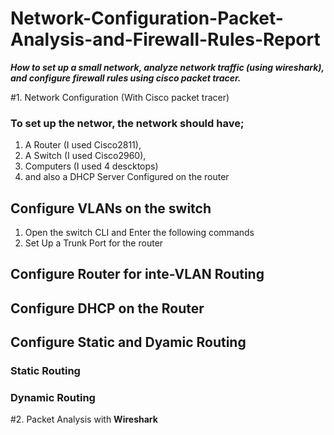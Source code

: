 # Network-Configuration-Packet-Analysis-and-Firewall-Rules-Report
***How to set up a small network, analyze network traffic (using wireshark), and configure firewall rules using cisco packet tracer.***

#1. Network Configuration (With Cisco packet tracer)
### To set up the networ, the network should have;
1. A Router (I used Cisco2811),
2. A Switch (I used Cisco2960),
3. Computers (I used 4 descktops)
4. and also a DHCP Server Configured on the router

## Configure VLANs on the switch
1. Open the switch CLI and Enter the following commands
2. Set Up a Trunk Port for the router

## Configure Router for inte-VLAN Routing

## Configure DHCP on the Router

## Configure Static and Dyamic Routing
### Static Routing

### Dynamic Routing

#2. Packet Analysis with **Wireshark**
